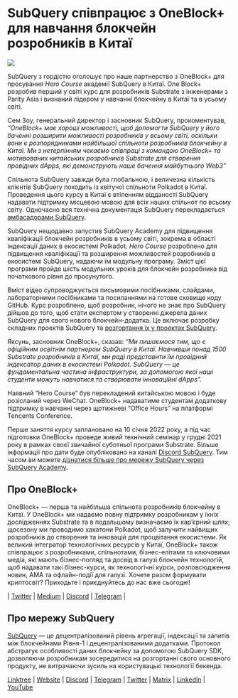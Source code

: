 # SubQuery співпрацює з OneBlock+ для навчання блокчейн розробників в Китаї

![](https://miro.medium.com/max/700/1*c1X5h-MEHHwjeqczDKvvCQ.png)

SubQuery з гордістю оголошує про наше партнерство з OneBlock+ для просування _Hero Course_ академії SubQuery в Китаї. One Block+ розробив перший у світі курс для розробників Substrate з інженерами з Parity Asia і визнаний лідером у навчанні блокчейну в Китаї та в усьому світі.

Сем Зоу, генеральний директор і засновник SubQuery, прокоментував, _“OneBlock+ має хороші можливості, щоб допомогти SubQuery у його баченні розширити можливості розробників у всьому світі, оскільки вони є розпорядниками найбільшої спільноти розробників блокчейну в Китаї. Ми з нетерпінням чекаємо співпраці з командою OneBlock+ та мотивованих китайських розробників Substrate для створення провідних dApps, які демонструють наше бачення майбутнього Web3”_

Спільнота SubQuery завжди була глобальною, і величезна кількість клієнтів SubQuery походить із квітучої спільноти Polkadot в Китаї. Проведення цього курсу в Китаї є втіленням відданості SubQuery надавати підтримку місцевою мовою для всіх наших спільнот по всьому світу. Одночасно вся технічна документація SubQuery перекладається [амбасадорами SubQuery](./20210713-Introducing-the-SubQuery-Ambassador-Program.md).

SubQuery нещодавно запустив SubQuery Academy для підвищення кваліфікації блокчейн розробників в усьому світі, зокрема в області індексації даних в екосистемі Polkadot. _Hero Course_ розроблено для підвищення кваліфікації та розширення можливостей розробників в екосистемі SubQuery, надаючи їм модульну програму. Зміст цієї програми пройде шість модульних уроків для блокчейн розробника від початкового рівня до просунутого.

Вміст відео супроводжується письмовими посібниками, слайдами, лабораторними посібниками та посиланнями на готове сховище коду GitHub. Курс розроблено, щоб розробник, нічого не знає про SubQuery дійшов до того, щоб стати експертом у створенні джерела даних SubQuery для свого нового блокчейн-додатка. Це включає розробку складних проектів SubQuery та [розгортання їх у проектах SubQuery](https://project.subquery.network/).

Яксунь, засновник OneBlock+, сказав: _“Ми пишаємося тим, що є офіційним освітнім партнером SubQuery в Китаї. Навчивши понад 1500 Substrate розробників в Китаї, ми раді представити їм провідний індексатор даних в екосистемі Polkadot. SubQuery — це фундаментальна частина інфраструктури, за допомогою якої наші студенти можуть навчатися та створювати інноваційні dApps”._

Наявний “Hero Course” був перекладений китайською мовою і буде розісланий через WeChat. OneBlock+ надаватиме студентам додаткову підтримку в навчанні через щотижневі “Office Hours” на платформі Tencents Conference.

Перше заняття курсу заплановано на 10 січня 2022 року, а під час підготовки OneBlock+ проведе живий технічний семінар у грудні 2021 року в рамках своєї звичайної суботньої програми Substrate. Більше інформації про дати буде опубліковано на каналі [Discord SubQuery](https://discord.com/invite/78zg8aBSMG). Тим часом ви можете [дізнатися більше про мережу SubQuery через SubQuery Academy](https://subquery.coassemble.com/unlock/dOKZW6O#/).

## Про OneBlock+

OneBlock+ — перша та найбільша спільнота розробників блокчейну в Китаї. У OneBlock+ ми надаємо повну підтримку розробникам у їхніх дослідженнях Substrate та в подальшому визначаємо їх кар’єрний шлях; щосезону ми проводимо хакатони Polkadot, щоб залучити найвищих розробників до створення та інновацій для процвітання екосистеми. Як великий інтегратор технологічних ресурсів у Китаї, OneBlock+ також співпрацює з розробниками, спільнотами, бізнес-елітами та ключовими медіа, які мають бізнес-погляд та досвід в галузі блокчейн технологій, щоб надавати такі бізнес-курси, як технологічні курси, розповсюдження новин, AMA та офлайн-події для галузі. Хочете разом формувати криптосвіт? Приходьте і приєднуйтесь до нас вже сьогодні!

| [Twitter](https://mobile.twitter.com/oneblock_) | [Medium](https://medium.com/@OneBlockplus?p=5a6193755f9b) | [Discord](https://discord.gg/5aWx6Rch) | [Telegram](https://t.me/oneblock_dev) |

## Про мережу SubQuery

[SubQuery](https://subquery.network/) — це децентралізований рівень агрегації, індексації та запитів між блокчейнами Рівня-1 і децентралізованими додатками. Протокол абстрагує особливості даних блокчейну за допомогою SubQuery SDK, дозволяючи розробникам зосередитися на розгортанні свого основного продукту, не витрачаючи зусиль на користувацькі технології бекенда.

​​[Linktree](https://linktr.ee/subquerynetwork) | [Website](https://subquery.network/) | [Discord](https://discord.com/invite/78zg8aBSMG) | [Telegram](https://t.me/subquerynetwork) | [Twitter](https://twitter.com/subquerynetwork) | [Matrix](https://matrix.to/#/#subquery:matrix.org) | [LinkedIn](https://www.linkedin.com/company/subquery) | [YouTube](https://www.youtube.com/channel/UCi1a6NUUjegcLHDFLr7CqLw)
